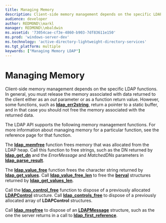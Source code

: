 ```yaml
---
title: Managing Memory
description: Client-side memory management depends on the specific LDAP functions.
audience: developer
author: REDMOND\\markl
manager: REDMOND\\mbaldwin
ms.assetid: '73054cae-cf3e-4860-b903-7df83611e150'
ms.prod: 'windows-server-dev'
ms.technology: 'active-directory-lightweight-directory-services'
ms.tgt_platform: multiple
keywords: ["Managing Memory LDAP"]
---
```


# Managing Memory

Client-side memory management depends on the specific LDAP functions. In general, you must release the memory associated with data returned to the client either as an *out* parameter or as a function return value. However, some functions, such as [**ldap\_err2string**](ldap-err2string.md), return a pointer to a static buffer, and in that case you should not free the memory associated with the returned data.

The LDAP API supports the following memory management functions. For more information about managing memory for a particular function, see the reference page for that function.

The [**ldap\_memfree**](ldap-memfree.md) function frees memory that was allocated from the LDAP heap. Call this function to free strings, such as the DN returned by [**ldap\_get\_dn**](ldap-get-dn.md) and the *ErrorMessage* and *MatchedDNs* parameters in [**ldap\_parse\_result**](ldap-parse-result.md).

The [**ldap\_value\_free**](ldap-value-free.md) function frees the character string returned by [**ldap\_get\_values**](ldap-get-values.md). Call [**ldap\_value\_free\_len**](ldap-value-free-len.md) to free the [**berval**](berval.md) structures returned by [**ldap\_get\_values\_len**](ldap-get-values-len.md).

Call the [**ldap\_control\_free**](ldap-control-free.md) function to dispose of a previously allocated [**LDAPControl**](ldapcontrol.md) structure. Call [**ldap\_controls\_free**](ldap-controls-free.md) to dispose of a previously allocated array of **LDAPControl** structures.

Call [**ldap\_msgfree**](ldap-msgfree.md) to dispose of an [**LDAPMessage**](ldapmessage.md) structure, such as the one the server returns in a call to [**ldap\_first\_reference**](ldap-first-reference.md).

 

 




